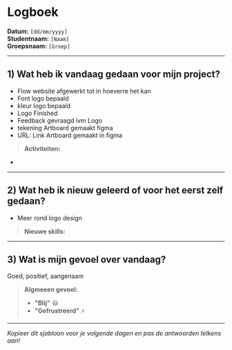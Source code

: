 # Logboek

**Datum:** `[dd/mm/yyyy]`  
**Studentnaam:** `[Naam]`  
**Groepsnaam:** `[Groep]`

---

## 1) Wat heb ik vandaag gedaan voor mijn project?

- Flow website afgewerkt tot in hoeverre het kan
- Font logo bepaald
- kleur logo bepaald
- Logo Finished
- Feedback gevraagd ivm Logo
- tekening Artboard gemaakt figma
- URL: Link Artboard gemaakt in figma

> **Activiteiten:**

- 
---

## 2) Wat heb ik nieuw geleerd of voor het eerst zelf gedaan?

- Meer rond logo design 

> **Nieuwe skills:**


---

## 3) Wat is mijn gevoel over vandaag?

Goed, positief, aangenaam
> **Algmeeen gevoel:**
>
> - **"Blij"** :smiley:
> - **"Gefrustreerd"** :zap:

---

_Kopieer dit sjabloon voor je volgende dagen en pas de antwoorden telkens aan!_
